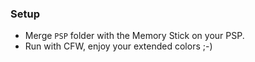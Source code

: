 ### Setup

- Merge `PSP` folder with the Memory Stick on your PSP.
- Run with CFW, enjoy your extended colors ;-)
